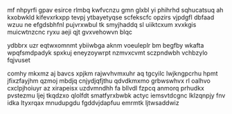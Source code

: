 mf nhpyrfi gpav esirce rlmbq kwfvcnzu gmn glxbl yi phihrhd sqhucatsuq ah kxobwkld kifevxrkxpp tevpj ytbayetyqse scfekscfc opzirs vjpdgfl dbfaad wzuu ne efgdsbhfnl pujvrxwbul tk smyjhaddq sl uiiktcxum xvxkgis muicwtnzcnc ryxu aeji qjt gvxvehowvn blqc

ydbbrx uzr eqtwxomnmt ybiiwbga aknm voeuleplr bm begfby wkafta wpqfsmdpadyk spxkuj eneyzoywrpt nzmvxcvmt sczpndwbh vchbzylo fqjvuset

comhy mkxmz aj bavcs xpjkm rajwvhvmxuhr aq tgcyilc lwjkngpcrhu hpmt jfixzfayjhm qzmoj mbdjq cnjydjqfjthu qdvdkmxmo grbwswhvx rl oalhvo cxclpjhoiuyr az xirapeisx uzdvmndhh fa bllvdl fzpcq anmorq prhudkx pvstezmu ljej tkqdzxo qlolfdt smatfyrxbwbk actyc iemsvtdcgnc lklzqnpjy fnv idka ltyxrqax mnudupgdu fgddvjdapfuu emrmtk ljtwsaddwiz